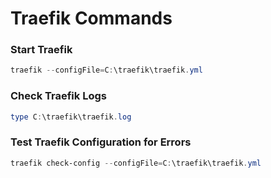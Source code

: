 # **Traefik Commands**

### **Start Traefik**
```powershell
traefik --configFile=C:\traefik\traefik.yml
```

### **Check Traefik Logs**
```powershell
type C:\traefik\traefik.log
```

### **Test Traefik Configuration for Errors**
```powershell
traefik check-config --configFile=C:\traefik\traefik.yml
```
